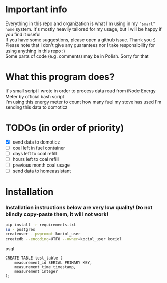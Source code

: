 # Important info
Everything in this repo and organization is what I'm using in my `"smart" home` system. It's mostly heavily tailored for my usage, but I will be happy if you find it useful  
If you have some suggestions, please open a github issue. Thank you :)  
Please note that I don't give any guarantees nor I take responsibility for using anything in this repo :)  
Some parts of code (e.g. comments) may be in Polish. Sorry for that

# What this program does?
It's small script I wrote in order to process data read from iNode Energy Meter by official bash script  
I'm using this energy meter to count how many fuel my stove has used
I'm sending this data to domoticz

# TODOs (in order of priority)
- [x] send data to domoticz
- [ ] coal left in fuel container
- [ ] days left to coal refill
- [ ] hours left to coal refill
- [ ] previous month coal usage
- [ ] send data to homeassistant

# Installation
### Installation instructions below are very low quality! Do not blindly copy-paste them, it will not work!
```bash
pip install -r requirements.txt
su - postgres
createuser --pwprompt kociol_user
createdb --encoding=UTF8 --owner=kociol_user kociol
```
psql
```
CREATE TABLE test_table (
	measurement_id SERIAL PRIMARY KEY,
	measurement_time timestamp,
	measurement integer
);
```
